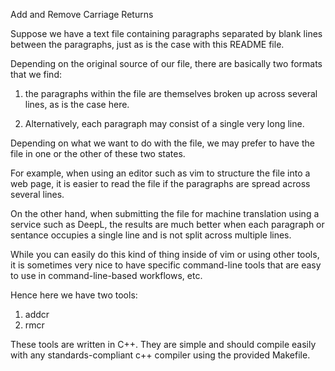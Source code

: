 Add and Remove Carriage Returns

Suppose we have a text file containing
paragraphs separated by blank lines between
the paragraphs, just as is the case with this 
README file.

Depending on the original source of our file, there
are basically two formats that we find:

  1. the paragraphs within the file are themselves 
     broken up across several lines, as is the case here. 

  2. Alternatively, each paragraph may consist of a single
     very long line.

Depending on what we want to do with the file, we may prefer
to have the file in one or the other of these two states.

For example, when using an editor such as vim to structure the
file into a web page, it is easier to read the file if the 
paragraphs are spread across several lines.

On the other hand, when submitting the file for machine translation
using a service such as DeepL, the results are much better when
each paragraph or sentance occupies a single line and is not split
across multiple lines.

While you can easily do this kind of thing inside of vim or using
other tools, it is sometimes very nice to have specific command-line
tools that are easy to use in command-line-based workflows, etc.

Hence here we have two tools:

  1. addcr
  2. rmcr

These tools are written in C++. They are simple and should compile easily
with any standards-compliant c++ compiler using the provided Makefile.

